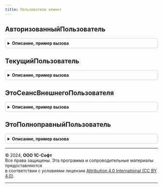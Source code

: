 ```yaml
---
title: Пользователи клиент
---
```



## АвторизованныйПользователь
<details style="margin: 1em 0; padding: 0.5em; border: 1px solid #ccc; border-radius: 6px;">

<summary style="font-weight: bold; cursor: pointer;">Описание, пример вызова</summary>

```bsl

// См. Пользователи.АвторизованныйПользователь.
Функция АвторизованныйПользователь() Экспорт
```

Пример вызова
```bsl
Результат = ПользователиКлиент.АвторизованныйПользователь() 
```
</details>

## ТекущийПользователь
<details style="margin: 1em 0; padding: 0.5em; border: 1px solid #ccc; border-radius: 6px;">

<summary style="font-weight: bold; cursor: pointer;">Описание, пример вызова</summary>

```bsl

// См. Пользователи.ТекущийПользователь.
Функция ТекущийПользователь() Экспорт
```

Пример вызова
```bsl
Результат = ПользователиКлиент.ТекущийПользователь() 
```
</details>

## ЭтоСеансВнешнегоПользователя
<details style="margin: 1em 0; padding: 0.5em; border: 1px solid #ccc; border-radius: 6px;">

<summary style="font-weight: bold; cursor: pointer;">Описание, пример вызова</summary>

```bsl

// См. Пользователи.ЭтоСеансВнешнегоПользователя.
Функция ЭтоСеансВнешнегоПользователя() Экспорт
```

Пример вызова
```bsl
Результат = ПользователиКлиент.ЭтоСеансВнешнегоПользователя() 
```
</details>

## ЭтоПолноправныйПользователь
<details style="margin: 1em 0; padding: 0.5em; border: 1px solid #ccc; border-radius: 6px;">

<summary style="font-weight: bold; cursor: pointer;">Описание, пример вызова</summary>

```bsl

// Проверяет, является ли текущий пользователь полноправным.
//
// Параметры:
//  ПроверятьПраваАдминистрированияСистемы - см. Пользователи.ЭтоПолноправныйПользователь.ПроверятьПраваАдминистрированияСистемы
//
// Возвращаемое значение:
//  Булево - если Истина, пользователь является полноправным.
//
Функция ЭтоПолноправныйПользователь(ПроверятьПраваАдминистрированияСистемы = Ложь) Экспорт
```

Пример вызова
```bsl
Результат = ПользователиКлиент.ЭтоПолноправныйПользователь(ПроверятьПраваАдминистрированияСистемы);
```
</details>

---

© 2024, **ООО 1С-Софт**  
Все права защищены. Эта программа и сопроводительные материалы предоставляются  
в соответствии с условиями лицензии [Attribution 4.0 International (CC BY 4.0)](https://creativecommons.org/licenses/by/4.0/legalcode).

---
